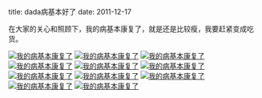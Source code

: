 title: dada病基本好了
date: 2011-12-17

在大家的关心和照顾下，我的病基本康复了，就是还是比较瘦，我要赶紧变成吃货。

<a class="fancybox" title="我的病基本康复了" href="/uploads/imgs/2011-12/IMG_0560.JPG" rel="group"><img src="/uploads/imgs/2011-12/thumbnails/IMG_0560.JPG" alt="我的病基本康复了" /></a>
<a class="fancybox" title="我的病基本康复了" href="/uploads/imgs/2011-12/IMG_0561.JPG" rel="group"><img src="/uploads/imgs/2011-12/thumbnails/IMG_0561.JPG" alt="我的病基本康复了" /></a>
<a class="fancybox" title="我的病基本康复了" href="/uploads/imgs/2011-12/IMG_0562.JPG" rel="group"><img src="/uploads/imgs/2011-12/thumbnails/IMG_0562.JPG" alt="我的病基本康复了" /></a>
<a class="fancybox" title="我的病基本康复了" href="/uploads/imgs/2011-12/IMG_0563.JPG" rel="group"><img src="/uploads/imgs/2011-12/thumbnails/IMG_0563.JPG" alt="我的病基本康复了" /></a>
<a class="fancybox" title="我的病基本康复了" href="/uploads/imgs/2011-12/IMG_0564.JPG" rel="group"><img src="/uploads/imgs/2011-12/thumbnails/IMG_0564.JPG" alt="我的病基本康复了" /></a>
<a class="fancybox" title="我的病基本康复了" href="/uploads/imgs/2011-12/IMG_0565.JPG" rel="group"><img src="/uploads/imgs/2011-12/thumbnails/IMG_0565.JPG" alt="我的病基本康复了" /></a>
<a class="fancybox" title="我的病基本康复了" href="/uploads/imgs/2011-12/IMG_0567.JPG" rel="group"><img src="/uploads/imgs/2011-12/thumbnails/IMG_0567.JPG" alt="我的病基本康复了" /></a>
<a class="fancybox" title="我的病基本康复了" href="/uploads/imgs/2011-12/IMG_0569.JPG" rel="group"><img src="/uploads/imgs/2011-12/thumbnails/IMG_0569.JPG" alt="我的病基本康复了" /></a>
<a class="fancybox" title="我的病基本康复了" href="/uploads/imgs/2011-12/IMG_0570.JPG" rel="group"><img src="/uploads/imgs/2011-12/thumbnails/IMG_0570.JPG" alt="我的病基本康复了" /></a>
<a class="fancybox" title="我的病基本康复了" href="/uploads/imgs/2011-12/IMG_0571.JPG" rel="group"><img src="/uploads/imgs/2011-12/thumbnails/IMG_0571.JPG" alt="我的病基本康复了" /></a>
<a class="fancybox" title="我的病基本康复了" href="/uploads/imgs/2011-12/IMG_0573.JPG" rel="group"><img src="/uploads/imgs/2011-12/thumbnails/IMG_0573.JPG" alt="我的病基本康复了" /></a>